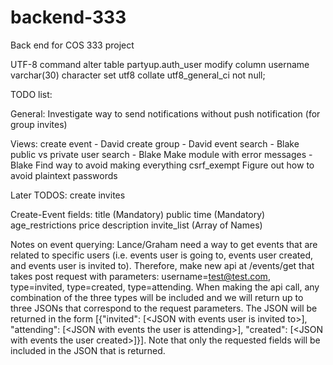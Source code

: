 # backend-333
Back end for COS 333 project

UTF-8 command
alter table partyup.auth_user modify column username varchar(30) character set utf8 collate utf8_general_ci not null;


TODO list:

General:
    Investigate way to send notifications without push notification (for group invites)

Views:
create event - David
create group - David
event search - Blake
    public vs private
user search  - Blake
Make module with error messages - Blake
Find way to avoid making everything csrf_exempt
Figure out how to avoid plaintext passwords

Later TODOS:
create invites

Create-Event fields:
    title (Mandatory)
    public
    time (Mandatory)
    age_restrictions
    price
    description
    invite_list (Array of Names)

Notes on event querying:
    Lance/Graham need a way to get events that are related to specific users (i.e. events user is going to, events user created, and events user is invited to). Therefore, make new api at /events/get that takes post request with parameters: username=test@test.com, type=invited, type=created, type=attending. When making the api call, any combination of the three types will be included and we will return up to three JSONs that correspond to the request parameters. The JSON will be returned in the form [{"invited": [\<JSON with events user is invited to\>], "attending": [\<JSON with events the user is attending\>], "created": [\<JSON with events the user created\>]}]. Note that only the requested fields will be included in the JSON that is returned.
